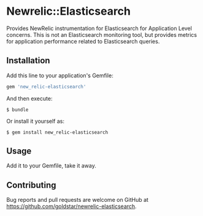 # Newrelic::Elasticsearch

Provides NewRelic instrumentation for Elasticsearch for Application Level concerns.  This is not
an Elasticsearch monitoring tool, but provides metrics for application performance related
to Elasticsearch queries.

## Installation

Add this line to your application's Gemfile:

```ruby
gem 'new_relic-elasticsearch'
```

And then execute:

    $ bundle

Or install it yourself as:

    $ gem install new_relic-elasticsearch

## Usage

Add it to your Gemfile, take it away.

## Contributing

Bug reports and pull requests are welcome on GitHub at https://github.com/goldstar/newrelic-elasticsearch.

